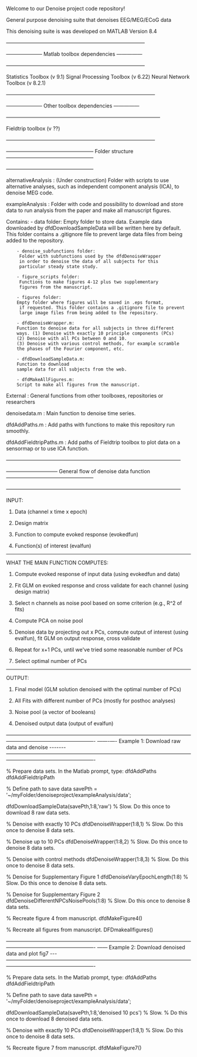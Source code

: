 Welcome to our Denoise project code repository!

General purpose denoising suite that denoises EEG/MEG/ECoG data

This denoising suite is was developed on MATLAB Version 8.4

———————————————————————————

——————— Matlab toolbox dependencies —————

———————————————————————————

Statistics Toolbox (v 9.1)
Signal Processing Toolbox (v 6.22)
Neural Network Toolbox (v 8.2.1)

—————————————————————————————

——————— Other toolbox dependencies —————

——————————————————————————————

Fieldtrip toolbox (v ??)

—————————————————————————————

————————————————— Folder structure —————————————————

—————————————————

alternativeAnalysis  :  (Under construction) Folder with 
		scripts to use alternative analyses, such as 
		independent component analysis (ICA), to denoise MEG code.

exampleAnalysis      :  Folder with code and possibility
		to download and store data to run analysis from 
		the paper and make all manuscript figures.
		
Contains: - data folder:
		Empty folder to store data. Example data downloaded 
		by dfdDownloadSampleData will be written here by default.
		This folder contains a .gitignore file to prevent 
		large data files from being added to the repository. 
		
		- denoise_subfunctions folder:
		 Folder with subfunctions used by the dfdDenoiseWrapper
		 in order to denoise the data of all subjects for this 
		 particular steady state study.
		 
		- figure_scripts folder:
		 Functions to make figures 4-12 plus two supplementary
		 figures from the manuscript.
		 
		- figures folder:
		Empty folder where figures will be saved in .eps format,
		 if requested. This folder contains a .gitignore file to prevent 
		 large image files from being added to the repository.
		 
		- dfdDenoiseWrapper.m:
		Function to denoise data for all subjects in three different
		ways. (1) Denoise with exactly 10 principle components (PCs) 
		(2) Denoise with all PCs between 0 and 10. 
		(3) Denoise with various control methods, for example scramble 
		the phases of the Fourier component, etc.
		
		- dfdDownloadSampleData.m: 
		Function to download
		sample data for all subjects from the web.
		
		- dfdMakeAllFigures.m:
		Script to make all figures from the manuscript.

External	 	     :  General functions from other 
		toolboxes, repositories or researchers 

denoisedata.m		 :  Main function to denoise time series.

dfdAddPaths.m		 :  Add paths with functions to make 
		this repository run smoothly.
		
dfdAddFieldtripPaths.m	: Add paths of Fieldtrip toolbox to plot
		data on a sensormap or to use ICA function.


——————————————————————————————————

—————————— General flow of denoise data function —————————————————

——————————————————————————————————

INPUT:

1) Data (channel x time x epoch)

2) Design matrix

3) Function to compute evoked response (evokedfun)

4) Function(s) of interest (evalfun)

---
WHAT THE MAIN FUNCTION COMPUTES:

1) Compute evoked response of input data (using evokedfun and data)

2) Fit GLM on evoked response and cross validate for each channel (using design matrix)

3) Select n channels as noise pool based on some criterion (e.g., R^2 of fits)

4) Compute PCA on noise pool

5) Denoise data by projecting out x PCs, compute output of interest (using evalfun), 
	fit GLM on output response, cross validate

6) Repeat for x+1 PCs, until we've tried some reasonable number of PCs

7) Select optimal number of PCs

---
OUTPUT:

1) Final model (GLM solution denoised with the optimal number of PCs)

2) All Fits with different number of PCs (mostly for posthoc analyses)

3) Noise pool (a vector of booleans)

4) Denoised output data (output of evalfun)

—————————————————————————————————————————————————————-
——-—- Example 1: Download raw data and denoise -------
—————————————————————————————————————————————————————-

% Prepare data sets.  In the Matlab prompt, type:
dfdAddPaths
dfdAddFieldtripPath

% Define path to save data
savePth = '~/myFolder/denoiseproject/exampleAnalysis/data';

dfdDownloadSampleData(savePth,1:8,'raw') % Slow. Do this once to download 8 raw data sets.

% Denoise with exactly 10 PCs
dfdDenoiseWrapper(1:8,1) 				 % Slow. Do this once to denoise 8 data sets.

% Denoise up to 10 PCs
dfdDenoiseWrapper(1:8,2) 				 % Slow. Do this once to denoise 8 data sets.

% Denoise with control methods
dfdDenoiseWrapper(1:8,3) 				 % Slow. Do this once to denoise 8 data sets.

% Denoise for Supplementary Figure 1
dfdDenoiseVaryEpochLength(1:8) 		     % Slow. Do this once to denoise 8 data sets.

% Denoise for Supplementary Figure 2
dfdDenoiseDifferentNPCsNoisePools(1:8) 	 % Slow. Do this once to denoise 8 data sets.


%  Recreate figure 4 from manuscript. 
dfdMakeFigure4()

%  Recreate all figures from manuscript. 
DFDmakeallfigures()

—————————————————————————————————————————————————————-
—— Example 2: Download denoised data and plot fig7 ---
—————————————————————————————————————————————————————-

% Prepare data sets.  In the Matlab prompt, type:
dfdAddPaths
dfdAddFieldtripPath

% Define path to save data
savePth = '~/myFolder/denoiseproject/exampleAnalysis/data';

dfdDownloadSampleData(savePth,1:8,'denoised 10 pcs') % Slow. 
										 % Do this once to download 8 denoised data sets.

% Denoise with exactly 10 PCs
dfdDenoiseWrapper(1:8,1) 				 % Slow. Do this once to denoise 8 data sets.

%  Recreate figure 7 from manuscript. 
dfdMakeFigure7()

